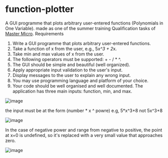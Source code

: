 # function-plotter
A GUI programme that plots arbitrary user-entered functions (Polynomials in One Variable).
made as one of the summer training Qualification tasks of [Master Micro](https://www.master-micro.com/).
Requirements 
1. Write a GUI programme that plots arbitrary user-entered functions. 
2. Take a function of x from the user, e.g., 5*x^3 + 2*x.
3. Take min and max values of x from the user.
4. The following operators must be supported: + - / * ^.
5. The GUI should be simple and beautiful (well organized).
6. Apply appropriate input validation to the user's input.
7. Display messages to the user to explain any wrong input.
8. You may use programming language and platform of your choice.
9. Your code should be well organised and well documented.
The application has three main inputs: function, min, and max.

![image](https://user-images.githubusercontent.com/58492759/168443368-34649980-066d-415e-8453-4ed082fb670c.png)

the input must be at the form (number * x ^ powre) e.g, 5*x^3+8 not 5x^3+8

![image](https://user-images.githubusercontent.com/58492759/168443444-8576059c-3ec4-4c0b-8643-a10305002be3.png)

In the case of negative power and range from negative to positive, the point at x=0 is undefined, so it's replaced with a very small value that approaches zero.

![image](https://user-images.githubusercontent.com/58492759/168443486-eb969f88-39d8-4bbc-a655-69d329fa24ce.png)
